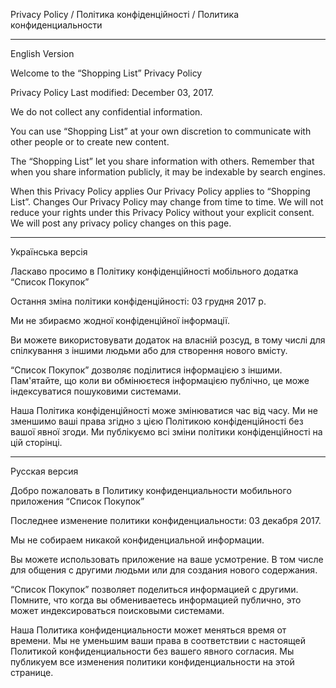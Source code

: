Privacy Policy / Політика конфіденційності / Политика конфиденциальности

* * * * *

English Version

Welcome to the “Shopping List” Privacy Policy

Privacy Policy Last modified: December 03, 2017. 

We do not collect any confidential information.

You can use “Shopping List” at your own discretion to communicate with other people or to create new content. 

The “Shopping List” let you share information with others. 
Remember that when you share information publicly, it may be indexable by search engines.

When this Privacy Policy applies Our Privacy Policy applies to “Shopping List”.
Changes Our Privacy Policy may change from time to time. 
We will not reduce your rights under this Privacy Policy without your explicit consent. 
We will post any privacy policy changes on this page.

*****
Українська версія

Ласкаво просимо в Політику конфіденційності мобільного додатка “Список Покупок”

Остання зміна політики конфіденційності: 03 грудня 2017 р.

Ми не збираємо жодної конфіденційної інформації.

Ви можете використовувати додаток на власній розсуд, в тому числі для спілкування з іншими людьми або для створення нового вмісту.

“Список Покупок” дозволяє поділитися інформацією з іншими. 
Пам'ятайте, що коли ви обмінюєтеся інформацією публічно, це може індексуватися пошуковими системами.

Наша Політика конфіденційності може змінюватися час від часу. 
Ми не зменшимо ваші права згідно з цією Політикою конфіденційності без вашої явної згоди. 
Ми публікуємо всі зміни політики конфіденційності на цій сторінці.


*****
Русская версия

Добро пожаловать в Политику конфиденциальности мобильного приложения “Список Покупок”

Последнее изменение политики конфиденциальности: 03 декабря 2017.

Мы не собираем никакой конфиденциальной информации.

Вы можете использовать приложение на ваше усмотрение. 
В том числе для общения с другими людьми или для создания нового содержания.

“Список Покупок” позволяет поделиться информацией с другими. 
Помните, что когда вы обмениваетесь информацией публично, это может индексироваться поисковыми системами.

Наша Политика конфиденциальности может меняться время от времени. 
Мы не уменьшим ваши права в соответствии с настоящей Политикой конфиденциальности без вашего явного согласия. 
Мы публикуем все изменения политики конфиденциальности на этой странице.


